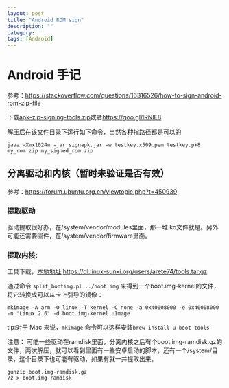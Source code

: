 ```yaml
---
layout: post
title: "Android ROM sign"
description: ""
category: 
tags: [Android]
---
```



# Android 手记
参考：<https://stackoverflow.com/questions/16316526/how-to-sign-android-rom-zip-file>

下载[apk-zip-signing-tools.zip](/assets/soft/apk-zip-signing-tools.zip)或者<https://goo.gl/lRNlE8>

解压后在该文件目录下运行如下命令，当然各种指路径都是可以的

    java -Xmx1024m -jar signapk.jar -w testkey.x509.pem testkey.pk8 my_rom.zip my_signed_rom.zip

## 分离驱动和内核（暂时未验证是否有效）
参考：<https://forum.ubuntu.org.cn/viewtopic.php?t=450939>

### 提取驱动
驱动提取很好办，在/system/vendor/modules里面，那一堆.ko文件就是。另外可能还需要固件，在/system/vendor/firmware里面。

### 提取内核:

工具下载，[本地地址](/assets/soft/tools.tar.gz),<https://dl.linux-sunxi.org/users/arete74/tools.tar.gz>

通过命令 `split_bootimg.pl ../boot.img` 来得到一个boot.img-kernel的文件，将它转换成可以从卡上引导的镜像：

    mkimage -A arm -O linux -T kernel -C none -a 0x40008000 -e 0x40008000 -n "Linux 2.6" -d boot.img-kernel uImage

tip:对于 Mac 来说，`mkimage` 命令可以这样安装`brew install u-boot-tools`

注意：
可能一些驱动在ramdisk里面，分离内核之后有个boot.img-ramdisk.gz的文件，两次解压，就可以看到里面有一些安卓启动的脚本，还有一个/system/目录，这个目录下也可能有驱动，如果有就一并提取出来。

    gunzip boot.img-ramdisk.gz
    7z x boot.img-ramdisk


